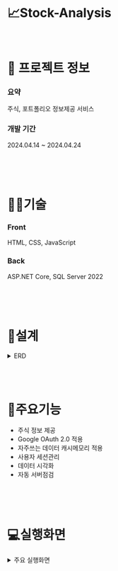 # 📈Stock-Analysis

<br />

# 📄 프로젝트 정보

### 요약

주식, 포트폴리오 정보제공 서비스

### 개발 기간

2024.04.14 ~ 2024.04.24

<br />
<br />
<br />

# 👩‍🔧기술

### Front

HTML, CSS, JavaScript

### Back

ASP.NET Core, SQL Server 2022

<br />
<br />
<br />

# 📝설계

<details>
<summary>ERD</summary>
<div markdown="1" style="padding-left: 15px;">
<img src="https://github.com/HancheolJeong/Stock-Analysis/assets/70940120/adba7de7-311b-4fae-97c5-92edb1959270.png" width="800px"/>
</div>
</details>

<br/>
<br />
<br />

# 🔑주요기능

- 주식 정보 제공
- Google OAuth 2.0 적용
- 자주쓰는 데이터 캐시메모리 적용
- 사용자 세션관리
- 데이터 시각화
- 자동 서버점검

<br/>
<br />
<br />

# 💻실행화면

<details><summary>주요 실행화면</summary>
<div markdown="1" style="padding-left: 15px;">
<img src="https://github.com/HancheolJeong/Stock-Analysis/assets/70940120/54c93e6a-c358-41e7-b238-b4bcac4bc51d.png" width="800px"/>
<p style="text-align: center;">홈</p>
</div>

<br>

<div markdown="1" style="padding-left: 15px;">
<img src="https://github.com/HancheolJeong/Stock-Analysis/assets/70940120/45933afe-420f-4aa5-ae1d-25891dfb0974.png" width="800px"/>
<p style="text-align: center;">KOSPI</p>
</div>

<br>

<div markdown="1" style="padding-left: 15px;">
<img src="https://github.com/HancheolJeong/Stock-Analysis/assets/70940120/d2ef8b77-b443-4e94-8142-51044225ccce.png" width="800px"/>
<p style="text-align: center;">KOSDAQ</p>
</div>

<br>

<div markdown="1" style="padding-left: 15px;">
<img src="https://github.com/HancheolJeong/Stock-Analysis/assets/70940120/40325763-a791-48f8-a640-a58a4a48605a.png" width="800px"/>
<p style="text-align: center;">Index</p>
</div>

<br>

<div markdown="1" style="padding-left: 15px;">
<img src="https://github.com/HancheolJeong/Stock-Analysis/assets/70940120/232cf841-f3b8-4d51-9b14-0f195c52dcd5.png" width="800px"/>
<p style="text-align: center;">ETF</p>
</div>

<br>

<div markdown="1" style="padding-left: 15px;">
<img src="https://github.com/HancheolJeong/Stock-Analysis/assets/70940120/dc523f19-3414-4822-99b5-c9640dc9379e.png" width="800px"/>
<p style="text-align: center;">검색</p>
</div>

<br>

<div markdown="1" style="padding-left: 15px;">
<img src="https://github.com/HancheolJeong/Stock-Analysis/assets/70940120/696b9779-0f66-4845-8fce-571154d5896b.png" width="800px"/>
<p style="text-align: center;">종목상세</p>
</div>

<br>

<div markdown="1" style="padding-left: 15px;">
<img src="https://github.com/HancheolJeong/Stock-Analysis/assets/70940120/cb5152ee-9de6-4406-8244-54ebbf582c80.png" width="800px"/>
<p style="text-align: center;">종목상세 모달</p>
</div>

<br>

<div markdown="1" style="padding-left: 15px;">
<img src="https://github.com/HancheolJeong/Stock-Analysis/assets/70940120/60cfb405-9e6d-4024-a83c-be85c11c5135.png" width="800px"/>
<p style="text-align: center;">구글로그인</p>
</div>

<br>

<div markdown="1" style="padding-left: 15px;">
<img src="https://github.com/HancheolJeong/Stock-Analysis/assets/70940120/e5a021f3-9ca7-4c4a-9970-4e0021fc3598.png" width="800px"/>
<p style="text-align: center;">포트폴리오</p>
</div>

<br>

<div markdown="1" style="padding-left: 15px;">
<img src="https://github.com/HancheolJeong/Stock-Analysis/assets/70940120/17ca48b6-5db8-4611-8c24-043ca52432da.png" width="800px"/>
<p style="text-align: center;">서버점검</p>
</div>
</details>

<br>

<br />
<br />
<br />
